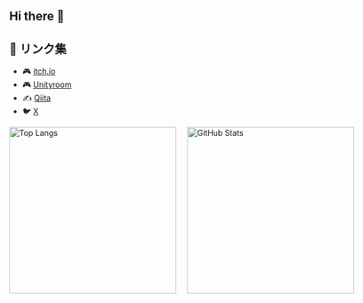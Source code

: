 ## Hi there 👋

## 🔗 リンク集

- 🎮 [itch.io](https://yotya.itch.io/)  
- 🎮 [Unityroom](https://unityroom.com/users/zh0yc12d9vaoef8p7stg)
- ✍️ [Qiita](https://qiita.com/yotya)
- 🐦 [X](https://x.com/Mey_o_n)

<div style="display: flex; gap: 20px;">
  <img alt="Top Langs" src="https://github-readme-stats.vercel.app/api/top-langs/?username=yossy-o-o" height="300px" />
  <img alt="GitHub Stats" src="https://github-readme-stats.vercel.app/api?username=yossy-o-o&show_icons=true&theme=transparent" height="300px" />
</div>



 


<!--
**yossy-o-o/yossy-o-o** is a ✨ _special_ ✨ repository because its `README.md` (this file) appears on your GitHub profile.

Here are some ideas to get you started:

- 🔭 I’m currently working on ...
- 🌱 I’m currently learning ...
- 👯 I’m looking to collaborate on ...
- 🤔 I’m looking for help with ...
- 💬 Ask me about ...
- 📫 How to reach me: ...
- 😄 Pronouns: ...
- ⚡ Fun fact: ...
-->
